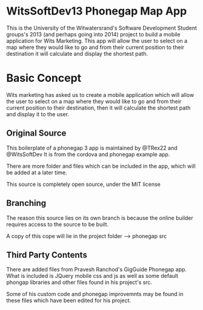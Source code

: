 WitsSoftDev13 Phonegap Map App
==============================

This is the University of the Witwatersrand's Software Development Student groups's 2013 (and perhaps going into 2014) 
project to build a mobile application for Wits Marketing. 
This app will allow the user to select on a map where they would like to go and from their current position to their 
destination it will calculate and display the shortest path.

Basic Concept
=============

Wits marketing has asked us to create a mobile application which 
will allow the user to select on a map where they would 
like to go and from their current position to their destination, 
then it will calculate the shortest path and display it to the user.

Original Source
--------------

This boilerplate of a phonegap 3 app is maintained by @TRex22 and @WitsSoftDev
It is from the cordova and phonegap example app.

There are more folder and files which can be included in the app, which will
be added at a later time.

This source is completely open source, under the MIT license

Branching
---------

The reason this source lies on its own branch is because the online builder requires access to
the source to be built.

A copy of this cope will lie in the project folder --> phonegap src

Third Party Contents
--------------------

There are added files from Pravesh Ranchod's GigGuide Phonegap app.
What is included is JQuery mobile css and js as well as some default phongap
libraries and other files found in his project's src.

Some of his custom code and phonegap improvemnts may be found in these files
which have been edited for his project.


